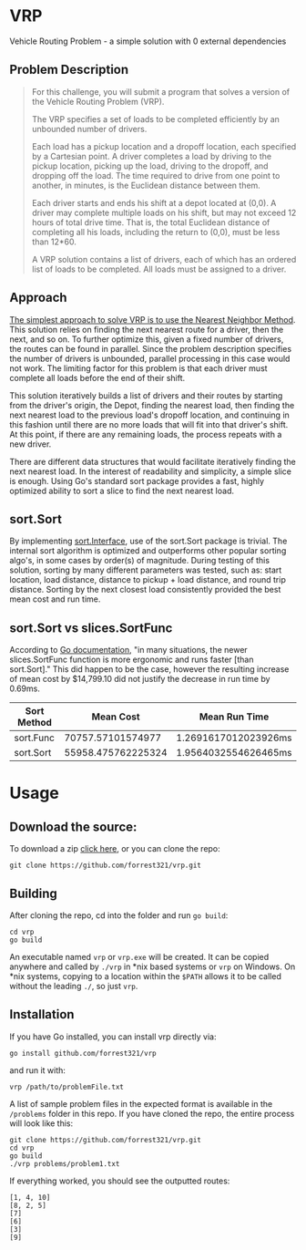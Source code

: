 # VRP
Vehicle Routing Problem - a simple solution with 0 external dependencies

## Problem Description
> For this challenge, you will submit a program that solves a version of the Vehicle Routing Problem (VRP).
> 
> The VRP specifies a set of loads to be completed efficiently by an unbounded number of drivers.
> 
> Each load has a pickup location and a dropoff location, each specified by a Cartesian point. A driver completes a load by
> driving to the pickup location, picking up the load, driving to the dropoff, and dropping off the load. The time required 
> to drive from one point to another, in minutes, is the Euclidean distance between them.
> 
> Each driver starts and ends his shift at a depot located at (0,0). A driver may complete multiple loads on his shift, but 
> may not exceed 12 hours of total drive time. That is, the total Euclidean distance of completing all his loads, including 
> the return to (0,0), must be less than 12*60.
> 
> A VRP solution contains a list of drivers, each of which has an ordered list of loads to be completed. All loads must be 
> assigned to a driver.

## Approach
[The simplest approach to solve VRP is to use the Nearest Neighbor Method](https://arxiv.org/pdf/2303.04147).  This solution 
relies on finding the next nearest route for a driver, then the next, and so on. To further optimize this, given a fixed number 
of drivers, the routes can be found in parallel. Since the problem description specifies the number of drivers is unbounded,
parallel processing in this case would not work. The limiting factor for this problem is that each driver must complete all 
loads before the end of their shift.

This solution iteratively builds a list of drivers and their routes by starting from the driver's origin, the Depot, finding 
the nearest load, then finding the next nearest load to the previous load's dropoff location, and continuing in this fashion 
until there are no more loads that will fit into that driver's shift. At this point, if there are any remaining loads, the 
process repeats with a new driver.

There are different data structures that would facilitate iteratively finding the next nearest load. In the interest of 
readability and simplicity, a simple slice is enough. Using Go's standard sort package provides a fast, highly optimized 
ability to sort a slice to find the next nearest load.

## sort.Sort
By implementing [sort.Interface](https://pkg.go.dev/sort#pkg-overview), use of the sort.Sort package is trivial. The internal sort algorithm is optimized and outperforms 
other popular sorting algo's, in some cases by order(s) of magnitude. During testing of this solution, sorting by many 
different parameters was tested, such as: start location, load distance, distance to pickup + load distance, and round trip 
distance. Sorting by the next closest load consistently provided the best mean cost and run time.

## sort.Sort vs slices.SortFunc
According to [Go documentation](https://pkg.go.dev/sort#Sort), "in many situations, the newer slices.SortFunc 
function is more ergonomic and runs faster [than sort.Sort]."  This did happen to be the case, however the resulting increase 
of mean cost by $14,799.10 did not justify the decrease in run time by 0.69ms.

|  Sort Method | Mean Cost | Mean Run Time | 
|--------------| --- | --- |
|sort.Func | 70757.57101574977 | 1.2691617012023926ms |
|sort.Sort | 55958.475762225324 | 1.9564032554626465ms |

# Usage
## Download the source:
To download a zip [click here](https://github.com/forrest321/vrp/archive/refs/heads/main.zip), or you can clone the repo:
```shell
git clone https://github.com/forrest321/vrp.git
```
## Building
After cloning the repo, cd into the folder and run `go build`:
```shell
cd vrp
go build
```
An executable named `vrp` or `vrp.exe` will be created. It can be copied anywhere and called by `./vrp` in *nix based systems 
or `vrp` on Windows. On *nix systems, copying to a location within the `$PATH` allows it to be called without the leading 
`./`, so just `vrp`.
## Installation
If you have Go installed, you can install vrp directly via:
```shell
go install github.com/forrest321/vrp
```
and run it with:
```shell
vrp /path/to/problemFile.txt
```

A list of sample problem files in the expected format is available in the `/problems` folder in this repo. If you have cloned the repo, 
the entire process will look like this:
```shell
git clone https://github.com/forrest321/vrp.git
cd vrp
go build
./vrp problems/problem1.txt
```
If everything worked, you should see the outputted routes:
```shell
[1, 4, 10]
[8, 2, 5]
[7]
[6]
[3]
[9]
```
